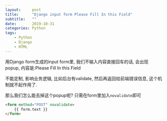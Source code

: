 ```yaml
---
layout:     post
title:      "Django input form Please Fill In this Field"
subtitle:   ""
date:       2019-10-31
categories: Python
tags:
    - Python
    - Django
    - HTML
---
```


用Django form生成的input form里, 我们不输入内容直接回车的话, 会出现popup, 内容是:Please Fill In this Field

不能定制, 影响业务逻辑, 比如后台有validate, 然后再返回给前端错误信息, 这个机制就不起作用了.

那么我们怎么能去掉这个popup呢? 只需在form里加入`novalidate`即可

```html
<form method="POST" novalidate>
	{{ form.text }}
</form>
```
